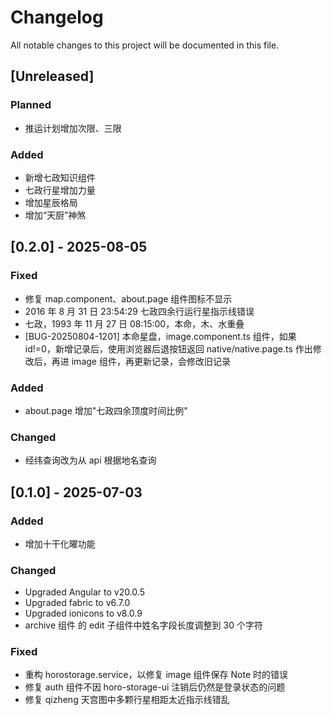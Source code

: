 # Changelog

All notable changes to this project will be documented in this file.

## [Unreleased]

### Planned

- 推运计划增加次限、三限

### Added

- 新增七政知识组件
- 七政行星增加力量
- 增加星辰格局
- 增加“天厨”神煞

## [0.2.0] - 2025-08-05

### Fixed

- 修复 map.component、about.page 组件图标不显示
- 2016 年 8 月 31 日 23:54:29 七政四余行运行星指示线错误
- 七政，1993 年 11 月 27 日 08:15:00，本命，木、水重叠
- [BUG-20250804-1201] 本命星盘，image.component.ts 组件，如果 id!=0，新增记录后，使用浏览器后退按钮返回 native/native.page.ts 作出修改后，再进 image 组件，再更新记录，会修改旧记录

### Added

- about.page 增加"七政四余顶度时间比例"

### Changed

- 经纬查询改为从 api 根据地名查询

## [0.1.0] - 2025-07-03

### Added

- 增加十干化曜功能

### Changed

- Upgraded Angular to v20.0.5
- Upgraded fabric to v6.7.0
- Upgraded ionicons to v8.0.9
- archive 组件 的 edit 子组件中姓名字段长度调整到 30 个字符

### Fixed

- 重构 horostorage.service，以修复 image 组件保存 Note 时的错误
- 修复 auth 组件不因 horo-storage-ui 注销后仍然是登录状态的问题
- 修复 qizheng 天宫图中多颗行星相距太近指示线错乱
